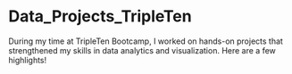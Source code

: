 # Data_Projects_TripleTen
During my time at TripleTen Bootcamp, I worked on hands-on projects that strengthened my skills in data analytics and visualization. Here are a few highlights!
